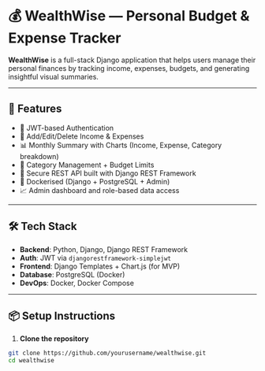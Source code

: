 # 💰 WealthWise — Personal Budget & Expense Tracker

**WealthWise** is a full-stack Django application that helps users manage their personal finances by tracking income, expenses, budgets, and generating insightful visual summaries.

---

## 🚀 Features

- 🔐 JWT-based Authentication
- 💸 Add/Edit/Delete Income & Expenses
- 📊 Monthly Summary with Charts (Income, Expense, Category breakdown)
- 📁 Category Management + Budget Limits
- 🧱 Secure REST API built with Django REST Framework
- 🐳 Dockerised (Django + PostgreSQL + Admin)
- 📈 Admin dashboard and role-based data access

---

## 🛠️ Tech Stack

- **Backend**: Python, Django, Django REST Framework
- **Auth**: JWT via `djangorestframework-simplejwt`
- **Frontend**: Django Templates + Chart.js (for MVP)
- **Database**: PostgreSQL (Docker)
- **DevOps**: Docker, Docker Compose

---

## 📦 Setup Instructions

1. **Clone the repository**

```bash
git clone https://github.com/yourusername/wealthwise.git
cd wealthwise
